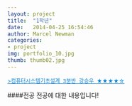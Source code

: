 ```yaml
---
layout: project
title:  "1학년"
date:   2014-04-25 16:54:46
author: Marcel Newman
categories:
- project
img: portfolio_10.jpg
thumb: thumb02.jpg
---
```

<body>
<DIV id="In_1" style="DISPLAY: block"><SPAN style="FONT-SIZE: 9pt; CURSOR: hand; COLOR: #0482d6" onclick="In_1.style.display='none';Out_1.style.display='block'"><U>&gt;<p4>컴퓨터시스템기초설계&nbsp   3분반&nbsp   강승우  &nbsp★★★★☆</p4></U></SPAN></DIV>
<DIV id="Out_1" style="DISPLAY: none"><SPAN style="FONT-SIZE: 9pt; CURSOR: hand; COLOR: #0482d6" onclick="In_1.style.display='block';Out_1.style.display='none'"><U>&gt;<p4>컴퓨터시스템기초설계&nbsp   3분반&nbsp   강승우  &nbsp★★★★☆</p4></U></U></SPAN> 
<P><SPAN style="FONT-SIZE: 9pt"><div id="disqus_thread"></div>
<script type="text/javascript">
    /* * * CONFIGURATION VARIABLES * * */
    var disqus_shortname = 'hy1392';
    
    /* * * DON'T EDIT BELOW THIS LINE * * */
    (function() {
        var dsq = document.createElement('script'); dsq.type = 'text/javascript'; dsq.async = true;
        dsq.src = '//' + disqus_shortname + '.disqus.com/embed.js';
        (document.getElementsByTagName('head')[0] || document.getElementsByTagName('body')[0]).appendChild(dsq);
    })();
</script>
<noscript>Please enable JavaScript to view the <a href="https://disqus.com/?ref_noscript" rel="nofollow">comments powered by Disqus.</a></noscript><script type="text/javascript">
    /* * * CONFIGURATION VARIABLES * * */
    var disqus_shortname = 'hy1392';
    
    /* * * DON'T EDIT BELOW THIS LINE * * */
    (function () {
        var s = document.createElement('script'); s.async = true;
        s.type = 'text/javascript';
        s.src = '//' + disqus_shortname + '.disqus.com/count.js';
        (document.getElementsByTagName('HEAD')[0] || document.getElementsByTagName('BODY')[0]).appendChild(s);
    }());
</script></SPAN></P></DIV>
</body>
####전공
전공에 대한 내용입니다!
